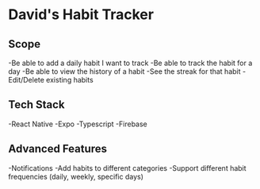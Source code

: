 # David's Habit Tracker

## Scope

-Be able to add a daily habit I want to track
-Be able to track the habit for a day
-Be able to view the history of a habit
-See the streak for that habit
-Edit/Delete existing habits

## Tech Stack

-React Native
-Expo
-Typescript
-Firebase

## Advanced Features

-Notifications
-Add habits to different categories
-Support different habit frequencies (daily, weekly, specific days)